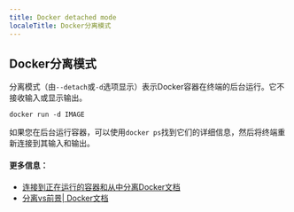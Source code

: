 ```yaml
---
title: Docker detached mode
localeTitle: Docker分离模式
---
```

## Docker分离模式

分离模式（由`--detach`或`-d`选项显示）表示Docker容器在终端的后台运行。它不接收输入或显示输出。
```
docker run -d IMAGE 
```

如果您在后台运行容器，可以使用`docker ps`找到它们的详细信息，然后将终端重新连接到其输入和输出。

#### 更多信息：

*   [连接到正在运行的容器和从中分离Docker文档](https://docs.docker.com/engine/reference/commandline/attach/#examples)
*   [分离vs前景| Docker文档](https://docs.docker.com/engine/reference/run/#detached-vs-foreground)